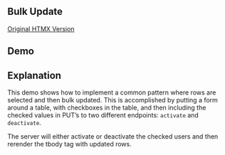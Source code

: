 ## Bulk Update

[Original HTMX Version](https://htmx.org/examples/bulk-update/)

## Demo

<div
    id="bulk_update"
    data-on-load="@get('/examples/bulk_update/data')"
>
</div>

## Explanation

This demo shows how to implement a common pattern where rows are selected and then bulk updated. This is accomplished by putting a form around a table, with checkboxes in the table, and then including the checked values in PUT’s to two different endpoints: `activate` and `deactivate`.

The server will either activate or deactivate the checked users and then rerender the tbody tag with updated rows. 
